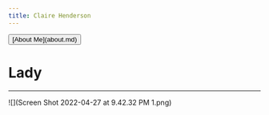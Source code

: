```yaml
---
title: Claire Henderson
---
```


<link rel="stylesheet" href="style.scss">
<button type="button" class="button">[About Me](about.md)</button>

# Lady
---

![](Screen Shot 2022-04-27 at 9.42.32 PM 1.png)
